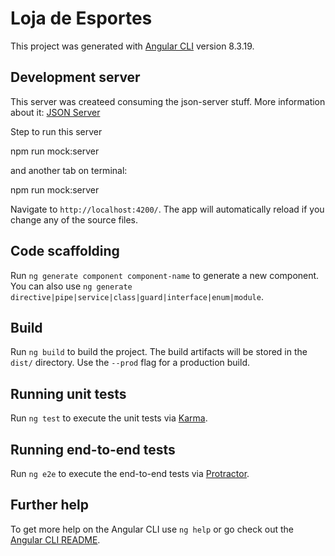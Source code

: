 # Loja de Esportes

This project was generated with [Angular CLI](https://github.com/angular/angular-cli) version 8.3.19.

## Development server

This server was createed consuming the json-server stuff. More information about it: [JSON Server](https://www.npmjs.com/package/json-server)

Step to run this server

npm run mock:server

and another tab on terminal:

npm run mock:server

Navigate to `http://localhost:4200/`. The app will automatically reload if you change any of the source files.

## Code scaffolding

Run `ng generate component component-name` to generate a new component. You can also use `ng generate directive|pipe|service|class|guard|interface|enum|module`.

## Build

Run `ng build` to build the project. The build artifacts will be stored in the `dist/` directory. Use the `--prod` flag for a production build.

## Running unit tests

Run `ng test` to execute the unit tests via [Karma](https://karma-runner.github.io).

## Running end-to-end tests

Run `ng e2e` to execute the end-to-end tests via [Protractor](http://www.protractortest.org/).

## Further help

To get more help on the Angular CLI use `ng help` or go check out the [Angular CLI README](https://github.com/angular/angular-cli/blob/master/README.md).
